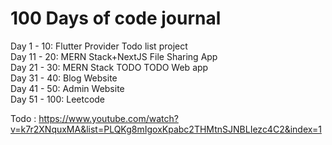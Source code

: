 # 100 Days of code journal 
Day 1 - 10: Flutter Provider Todo list project  
Day 11 - 20: MERN Stack+NextJS File Sharing App  
Day 21 - 30: MERN Stack TODO TODO Web app  
Day 31 - 40: Blog Website  
Day 41 - 50: Admin Website  
Day 51 - 100: Leetcode  


Todo : https://www.youtube.com/watch?v=k7r2XNquxMA&list=PLQKg8mIgoxKpabc2THMtnSJNBLIezc4C2&index=1
